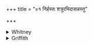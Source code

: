 +++
title = "०१ निर्हस्तः शत्रुरभिदासन्नस्तु"

+++

<details><summary>Whitney</summary>

### Translation
1. Handless be the assailing foe—they who come with armies to fight us;  
make them, O Indra, collide with the great weapon; let their evildoer (?  
*aghahārá*) run (*drā*), pierced through.

### Notes
The comm. to SV. explains *aghahāra* by *atipratyavara;* ours, by  
*maraṇalakṣaṇasya duḥkhasya prāpayitā*.
</details>

<details><summary>Griffith</summary>

Handless be every foeman who assaileth, they who with missiles come to fight against us! Dash them together with great slaughter, Indra! and let their robber chief run pierced with arrows.
</details>
